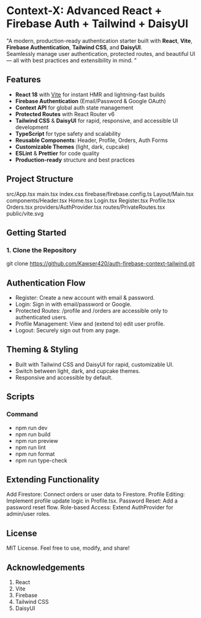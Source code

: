 # Context-X: Advanced React + Firebase Auth + Tailwind + DaisyUI

"A modern, production-ready authentication starter built with **React**, **Vite**, **Firebase Authentication**, **Tailwind CSS**, and **DaisyUI**.  
Seamlessly manage user authentication, protected routes, and beautiful UI — all with best practices and extensibility in mind.
"

## Features

- **React 18** with [Vite](https://vitejs.dev/) for instant HMR and lightning-fast builds
- **Firebase Authentication** (Email/Password & Google OAuth)
- **Context API** for global auth state management
- **Protected Routes** with React Router v6
- **Tailwind CSS** & **DaisyUI** for rapid, responsive, and accessible UI development
- **TypeScript** for type safety and scalability
- **Reusable Components**: Header, Profile, Orders, Auth Forms
- **Customizable Themes** (light, dark, cupcake)
- **ESLint** & **Prettier** for code quality
- **Production-ready** structure and best practices

## Project Structure

src/App.tsx main.tsx index.css firebase/firebase.config.ts Layout/Main.tsx components/Header.tsx Home.tsx Login.tsx Register.tsx Profile.tsx Orders.tsx providers/AuthProvider.tsx routes/PrivateRoutes.tsx public/vite.svg

## Getting Started

### 1. Clone the Repository

git clone https://github.com/Kawser420/auth-firebase-context-tailwind.git

## Authentication Flow

- Register: Create a new account with email & password.
- Login: Sign in with email/password or Google.
- Protected Routes: /profile and /orders are accessible only to authenticated users.
- Profile Management: View and (extend to) edit user profile.
- Logout: Securely sign out from any page.

## Theming & Styling

- Built with Tailwind CSS and DaisyUI for rapid, customizable UI.
- Switch between light, dark, and cupcake themes.
- Responsive and accessible by default.

## Scripts

### Command

- npm run dev
- npm run build
- npm run preview
- npm run lint
- npm run format
- npm run type-check

## Extending Functionality

Add Firestore: Connect orders or user data to Firestore.
Profile Editing: Implement profile update logic in Profile.tsx.
Password Reset: Add a password reset flow.
Role-based Access: Extend AuthProvider for admin/user roles.

## License

MIT License.
Feel free to use, modify, and share!

## Acknowledgements

1. React
2. Vite
3. Firebase
4. Tailwind CSS
5. DaisyUI
